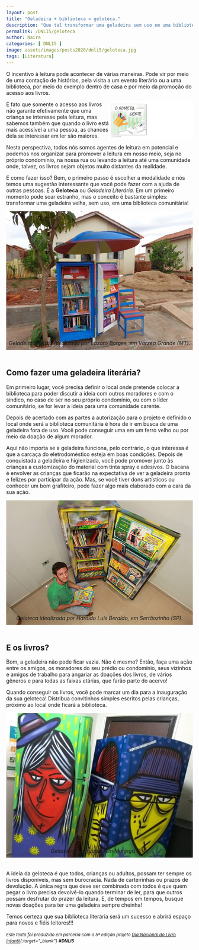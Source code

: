 ```yaml
---
layout: post
title: "Geladeira + biblioteca = geloteca."
description: "Que tal transformar uma geladeira sem uso em uma biblioteca comunitária?"
permalink: /DNLI5/geloteca
author: Naira
categories: [ DNLI5 ]
image: assets/images/posts2020/dnli5/geloteca.jpg
tags: [Literatura]
---
```

<style>
.onomegente {float: right; width: 45%;}
.amazon {float: right; width: 25%; margin-left: 10px; margin-top: 10px; box-shadow: 0 4px 8px 0 rgba(0, 0, 0, 0.2), 0 6px 20px 0 rgba(0, 0, 0, 0.19);}
.bruxa {float: right; width: 25%;}
.kindle {float: right; width: 35%; padding:10px;}
.d5a10 {
  font-family: 'Crafty Girls', cursive;
  color:gray;
  font-weight: bold;
}

figure {
  margin: 0rem;
}
figcaption {
display: block;
position: relative;
top:-30px;
font-style: italic;
text-align: center;
}
</style>
O incentivo à leitura pode acontecer de várias maneiras. Pode vir por meio de uma contação de histórias, pela visita a um evento literário ou a uma biblioteca, por meio do exemplo dentro de casa e por meio da promoção do acesso aos livros. 
 
<a href="https://aprender.digital/"><img class="onomegente" src="/assets/images/o-nome-da-gente.gif" align="rigth"></a>
É fato que somente o acesso aos livros não garante efetivamente que uma criança se interesse pela leitura, mas sabemos também que quando o livro está mais acessível a uma pessoa, as chances dela se interessar em ler são maiores.

Nesta perspectiva, todos nós somos agentes de leitura em potencial e podemos nos organizar para promover a leitura em nosso meio, seja no próprio condomínio, na nossa rua ou levando a leitura até uma comunidade onde, talvez, os livros sejam objetos muito distantes da realidade.

E como fazer isso? Bem, o primeiro passo é escolher a modalidade e nós temos uma sugestão interessante que você pode fazer com a ajuda de outras pessoas. É a **Geloteca** ou *Geladeira Literária*. Em um primeiro momento pode soar estranho, mas o conceito é bastante simples: transformar uma geladeira velha, sem uso, em uma biblioteca comunitária! 

<figure>
<img src="/assets/images/posts2020/dnli5/geloteca-01.jpg" alt=" Geladeira literária  idealizada por Lázaro Borges, em Várzea Grande">
<figcaption>Geladeira literária  idealizada por Lázaro Borges, em Várzea Grande (MT).</figcaption>
</figure>

## Como fazer uma geladeira literária?
Em primeiro lugar, você precisa definir o local onde pretende colocar a biblioteca para poder discutir a ideia com outros moradores e com o síndico, no caso de ser no seu próprio condomínio, ou com o líder comunitário, se for levar a ideia para uma comunidade carente. 

Depois de acertado com as partes a autorização para o projeto e definido o local onde será a biblioteca comunitária é hora de ir em busca de uma geladeira fora de uso. Você pode conseguir uma em um ferro velho ou por meio da doação de algum morador. 

Aqui não importa se a geladeira funciona, pelo contrário, o que interessa é que a carcaça do eletrodoméstico esteja em boas condições. Depois de conquistada a geladeira e higienizada, você pode promover junto às crianças a customização do material com tinta spray e adesivos. O bacana é envolver as crianças que ficarão na expectativa de ver a geladeira pronta e felizes por participar da ação. Mas, se você tiver dons artísticos ou conhecer um bom grafiteiro, pode fazer algo mais elaborado com a cara da sua ação.

<figure>
<center>
<img src="/assets/images/posts2020/dnli5/geloteca-02.jpg" alt="Geloteca idealizada por Haroldo Luís Beraldo, em Sertãozinho">
</center>
<figcaption>Geloteca idealizada por Haroldo Luís Beraldo, em Sertãozinho (SP).</figcaption>
</figure>

## E os livros?
Bom, a geladeira não pode ficar vazia. Não é mesmo? Então, faça uma ação entre os amigos, os moradores do seu prédio ou condomínio, seus vizinhos e amigos de trabalho para angariar as doações dos livros, de vários gêneros e para todas as faixas etárias, que farão parte do acervo!  

Quando conseguir os livros, você pode marcar um dia para a inauguração da sua geloteca! Distribua convitinhos simples escritos pelas crianças, próximo ao local onde ficará a biblioteca.

<figure>
<center>
<img src="/assets/images/posts2020/dnli5/geloteca-03.jpg" alt="Geladeiras grafitadas em Maringá">
</center>
<figcaption>Geladeiras grafitadas em Maringá (PR).</figcaption>
</figure>

A ideia da geloteca é que todos, crianças ou adultos, possam ter sempre os livros disponíveis, mas sem burocracia. Nada de carteirinhas ou prazos de devolução. A única regra que deve ser combinada com todos é que quem pegar o livro precisa devolvê-lo quando terminar de ler, para que outros possam desfrutar do prazer da leitura. E, de tempos em tempos, busque novas doações para ter uma geladeira sempre cheinha! 

Temos certeza que sua biblioteca literária será um sucesso e abrirá espaço para novos e fiéis leitores!!!

<small><i>Este texto foi produzido em parceria com o 5ª edição projeto [Dia Nacional do Livro Infantil](https://dnli.aprender.digital){:target="_blank"} **#DNLI5**</i></small>